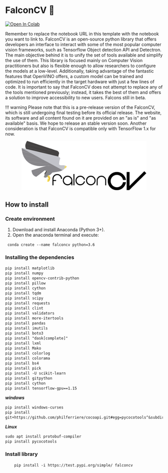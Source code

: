 # FalconCV  :eagle: 

[![Open In Colab](https://colab.research.google.com/assets/colab-badge.svg)](https://colab.research.google.com/drive/1Q_l7RsAFiITJVj8yOMLR0yVNf97T7r43)

Remember to replace the notebook URL in this template with the notebook you want to link to.
FalconCV is an open-source python library that offers developers an interface to interact with some of the most popular computer vision frameworks, such as Tensorflow Object detection API and Detectron. The main objective behind it is to unify the set of tools available and simplify the use of them. This library is focused mainly on Computer Vision practitioners but also is flexible enough to allow researchers to configure the models at a low-level. Additionally, taking advantage of the fantastic features that OpenVINO offers, a custom model can be trained and optimized to run efficiently in the target hardware with just a few lines of code. It is important to say that FalconCV does not attempt to replace any of the tools mentioned previously; instead, it takes the best of them and offers a solution to improve accessibility to new users. Falcons still in beta.

!!! warning
    Please note that this is a pre-release version of the FalconCV, which is still undergoing final testing before its official release. The website, its software and all content found on it are provided on an "as is" and "as available" basis. We hope to release an stable version soon. Another consideration is that FalconCV is compatible only with TensorFlow 1.x for now.

<div style="text-align:center">
    <img src="images/full_logo.png" width="400">
</div>


## How to install

### Create environment 
1. Download and install Anaconda (Python 3+).
2. Open the anaconda terminal and execute:
```console
 conda create --name falconcv python=3.6
```

### Installing the dependencies
```console
pip install matplotlib
pip install numpy
pip install opencv-contrib-python
pip install pillow
pip install cython
pip install tqdm
pip install scipy
pip install requests 
pip install clint
pip install validators
pip install more-itertools
pip install pandas
pip install imutils
pip install boto3
pip install "dask[complete]" 
pip install lxml
pip install Mako
pip install colorlog
pip install colorama
pip install bs4
pip install pick
pip install -U scikit-learn
pip install gitpython
pip install cython
pip install tensorflow-gpu==1.15
```

***windows***
```console
pip install windows-curses
pip install git+https://github.com/philferriere/cocoapi.git#egg=pycocotools^&subdirectory=PythonAPI
```

***Linux***
```console
sudo apt install protobuf-compiler
pip install pycocotools
```

### Install library
```console
    pip install -i https://test.pypi.org/simple/ falconcv
```

